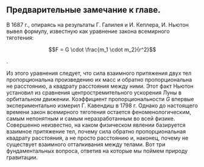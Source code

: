 ## Предварительные замечание к главе.

В 1687 г., опираясь на результаты Г. Галилея и И. Кеплера, И. Ньютон вывел формулу, известную как уравнение закона всемирного тяготения:

<div data-db-key="7096" data-src="images/formula_full_453_3_0.webp">

$$F = G \cdot \frac{m_1 \cdot m_2}{r^2}$$

</div>
.

Из этого уравнения следует, что сила взаимного притяжения двух тел пропорциональна произведению их масс и обратно пропорциональна не расстоянию, а квадрату расстояния между ними. Этот факт Ньютон установил из сравнения центростремительного ускорения Луны в орбитальном движении. Коэффициент пропорциональности <span data-db-key="7099" data-src="images/formula_inline_453_4_40.webp"> $G$ </span> впервые экспериментально измерил Г. Кавендиш в 1798 г. Однако до настоящего времени закон всемирного тяготения остается феноменологическим, самым непонятным и самым неразработанным во всей физике. Совершенно неизвестно, на каком физическом явлении базируется взаимное притяжение тел, почему сила обратно пропорциональная квадрату расстояния, а не просто расстоянию и, наконец, почему не существует взаимного отталкивания между телами. Вот три фундаментальных вопроса, ответив на которые мы поймем природу гравитации.
